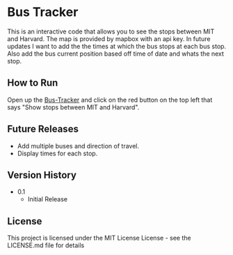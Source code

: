 # Bus Tracker

This is an interactive code that allows you to see the stops between MIT and Harvard.  The map is provided by mapbox with an api key.  In future updates I want to add the the times at which the bus stops at each bus stop.  Also add the bus current position based off time of date and whats the next stop.

## How to Run
Open up the <a href="https://dennisamayo.github.io/Bus-Tracker/">Bus-Tracker</a> and click on the red button on the top left that says "Show stops between MIT and Harvard".

## Future Releases

- Add multiple buses and direction of travel.
- Display times for each stop.

## Version History

* 0.1
    * Initial Release

## License

This project is licensed under the MIT License License - see the LICENSE.md file for details